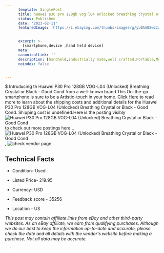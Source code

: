 ```yaml
---
      template: SinglePost
      title: huawei p30 pro 128gb vog l04 unlocked breathing crystal or black good cond
      status: Published
      date: '2023-02-11'
      featuredImage: 'https://i.ebayimg.com/thumbs/images/g/yb0AAOSwzIxiyHrd/s-l225.jpg'
       

      excerpt: >-
        [smartphone,device ,hand held device]
      meta:
      canonicalLink: ''
      description: [handheld,industrially made,well crafted,Portable,Mobile,Compact,Convenient,Lightweight,Maneuverable,Man-portable,Miniature,Carriable,Hand-held,Light,Holdable,Transportable,Mobile device,Pocket-sized,On-the-go,Wireless,Cordless,Compact size,Convenient size, smartphone,device ,hand held device]
      noindex: false
      

---
```

$
      Introducing th Huawei P30 Pro 128GB VOG-L04 (Unlocked) Breathing Crystal or Black - Good Cond from a well-known brand.This On-the-go smartphone is sure to be a Artistic-touch in your home. [Click Here](https://www.ebay.com/itm/185769578761?hash=item2b40bad109%3Ag%3Ayb0AAOSwzIxiyHrd&mkevt=1&mkcid=1&mkrid=711-53200-19255-0&campid=%253CePNCampaignId%253E&customid=%253CreferenceId%253E&toolid=10049) to read more to learn about the shipping costs and additional details for the Huawei P30 Pro 128GB VOG-L04 (Unlocked) Breathing Crystal or Black - Good Cond. Shipping cost is undefined.Here is the posting visibly ![Huawei P30 Pro 128GB VOG-L04 (Unlocked) Breathing Crystal or Black - Good Cond](https://i.ebayimg.com/thumbs/images/g/yb0AAOSwzIxiyHrd/s-l225.jpg) to check out more postings here... ![Huawei P30 Pro 128GB VOG-L04 (Unlocked) Breathing Crystal or Black - Good Cond](https://i.ebayimg.com/images/g/yb0AAOSwzIxiyHrd/s-l1600.jpg), ![check vendor page](https://origin-galleryplus.ebayimg.com/ws/web/185769578761_2_0_1/225x225.jpg,https://origin-galleryplus.ebayimg.com/ws/web/185769578761_3_0_1/225x225.jpg,https://origin-galleryplus.ebayimg.com/ws/web/185769578761_4_0_1/225x225.jpg)'

      

 ## Technical Facts 



     
      

 - Condition- Used 


      

 - Listed Price- 219.95 


      

 - Currency- USD 


      

 - Feedback score - 35256 


      

 - Location - US 


      
      

 *_This post may contain affiliate links from eBay and other third-party websites. As an eBay affiliate, we earn from qualifying purchases. Although we do our best to keep the information up-to-date and accurate, please check the date and all details with the vendor's website before making a purchase. Not all data may be accurate._*




      -
